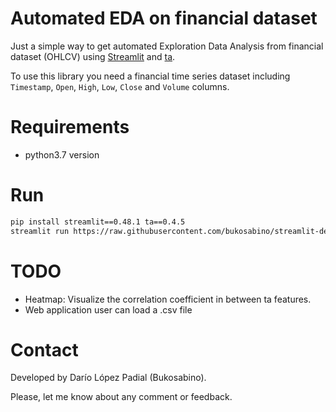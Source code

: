 # Automated EDA on financial dataset

Just a simple way to get automated Exploration Data Analysis from financial dataset (OHLCV) using [Streamlit](https://github.com/streamlit/streamlit) and [ta](github.com/bukosabino/ta).

To use this library you need a financial time series dataset including `Timestamp`, `Open`, `High`, `Low`, `Close` and `Volume` columns.


# Requirements

* python3.7 version


# Run

```sh
pip install streamlit==0.48.1 ta==0.4.5
streamlit run https://raw.githubusercontent.com/bukosabino/streamlit-demo-financial-eda/master/app.py
```


# TODO

* Heatmap: Visualize the correlation coefficient in between ta features.
* Web application user can load a .csv file


# Contact

Developed by Darío López Padial (Bukosabino).

Please, let me know about any comment or feedback.
